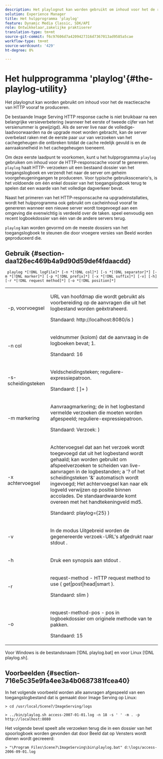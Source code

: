```yaml
---
description: Het playlognut kan worden gebruikt om inhoud voor het de reactiecache van HTTP vooraf te produceren.
solution: Experience Manager
title: Het hulpprogramma 'playlog'
feature: Dynamic Media Classic, SDK/API
role: Ontwikkelaar,zakelijke praktiserer
translation-type: tm+mt
source-git-commit: f6c97606d7a4209427316d7367013ad9585a5cae
workflow-type: tm+mt
source-wordcount: '429'
ht-degree: 0%

---
```



# Het hulpprogramma &#39;playlog&#39;{#the-playlog-utility}

Het playlognut kan worden gebruikt om inhoud voor het de reactiecache van HTTP vooraf te produceren.

De bestaande Image Serving HTTP response cache is niet bruikbaar na een belangrijke versieverbetering (wanneer het eerste of tweede cijfer van het versienummer is gewijzigd). Als de server live naar de volledige-laadvoorwaarden na de upgrade moet worden gebracht, kan de server overbelast raken met de eerste paar uur van verzoeken van het cachegeheugen die ontbreken totdat de cache redelijk gevuld is en de aanraaksnelheid in het cachegeheugen toeneemt.

Om deze eerste laadpunt te voorkomen, kunt u het hulpprogramma `playlog` gebruiken om inhoud voor de HTTP-responscache vooraf te genereren. `playlog` haalt HTTP- verzoeken uit een bestaand dossier van het toegangslogboek en verzendt het naar de server om geheim voorgeheugeningangen te produceren. Voor typische gebruiksscenario&#39;s, is het voldoende om één enkel dossier van het toegangslogboek terug te spelen dat een waarde van het volledige dagverkeer bevat.

Naast het primeren van het HTTP-responscache na upgradeinstallaties, wordt het hulpprogramma ook gebruikt om cacheinhoud vooraf te genereren wanneer een nieuwe server wordt toegevoegd aan een omgeving die evenwichtig is verdeeld over de taken. speel eenvoudig een recent logboekdossier van één van de andere servers terug.

`playlog` kan worden gevormd om de meeste dossiers van het toegangslogboek te steunen die door vroegere versies van Beeld worden geproduceerd die.

## Gebruik {#section-daa126ec469b4a9d90d59def4fdaacdd}

` playlog *[!DNL logFile]* [-n *[!DNL col]*] [-s *[!DNL separator]*] [-m *[!DNL marker]*] [-p *[!DNL prefix]*] [-x *[!DNL suffix]*] [-v] [-h] [-r *[!DNL request method]*] [-o *[!DNL position]*]`

<table id="simpletable_39B9638BCB0F4244B5155C958C044C31"> 
 <tr class="strow"> 
  <td class="stentry"> <p> <span class="codeph"> -p,  <span class="varname"> voorvoegsel  </span> </span> </p> </td> 
  <td class="stentry"> <p>URL van hoofdmap die wordt gebruikt als voorbereiding op de aanvragen die uit het logbestand worden geëxtraheerd. </p> <p>Standaard: <span class="filepath"> http://localhost:8080/is </span>) </p> </td> 
 </tr> 
 <tr class="strow"> 
  <td class="stentry"> <p> <span class="codeph"> -n  <span class="varname"> col  </span> </span> </p> </td> 
  <td class="stentry"> <p>veldnummer (kolom) dat de aanvraag in de logboeken bevat; 1. </p> <p>Standaard: 16 </p> </td> 
 </tr> 
 <tr class="strow"> 
  <td class="stentry"> <p> <span class="codeph"> -s- <span class="varname"> scheidingsteken  </span> </span> </p> </td> 
  <td class="stentry"> <p>Veldscheidingsteken; reguliere-expressiepatroon. </p> <p>Standaard: <span class="codeph"> [ ]+ </span>) </p> </td> 
 </tr> 
 <tr class="strow"> 
  <td class="stentry"> <p> <span class="codeph"> -m  <span class="varname"> markering  </span> </span> </p> </td> 
  <td class="stentry"> <p>Aanvraagmarkering; de in het logbestand vermelde verzoeken die moeten worden afgespeeld; reguliere-expressiepatroon. </p> <p>Standaard: <span class="codeph"> Verzoek: </span>) </p> </td> 
 </tr> 
 <tr class="strow"> 
  <td class="stentry"> <p> <span class="codeph"> -x  <span class="varname"> achtervoegsel  </span> </span> </p> </td> 
  <td class="stentry"> <p>Achtervoegsel dat aan het verzoek wordt toegevoegd dat uit het logbestand wordt gehaald; kan worden gebruikt om afspeelverzoeken te scheiden van live-aanvragen in de logbestanden; a '? of het scheidingsteken '&amp;' automatisch wordt ingevoegd; Het achtervoegsel kan naar elk logveld verwijzen op positie binnen accolades. De standaardwaarde komt overeen met het handtekeningveld md5. </p> <p>Standaard: <span class="codeph"> playlog={25} </span>) </p> </td> 
 </tr> 
 <tr class="strow"> 
  <td class="stentry"> <p> <span class="codeph"> -v  </span> </p> </td> 
  <td class="stentry"> <p>In de modus Uitgebreid worden de gegenereerde verzoek-URL's afgedrukt naar <span class="codeph"> stdout </span>. </p> </td> 
 </tr> 
 <tr class="strow"> 
  <td class="stentry"> <p> <span class="codeph"> -h  </span> </p> </td> 
  <td class="stentry"> <p>Druk een synopsis aan <span class="codeph"> stdout </span>. </p> </td> 
 </tr> 
 <tr class="strow"> 
  <td class="stentry"> <p> <span class="codeph"> -r  </span> </p> </td> 
  <td class="stentry"> <p>request-method - HTTP request method to use ( <span class="codeph"> get|post|head|smart </span>). </p> <p>Standaard: <span class="codeph"> slim </span>) </p> </td> 
 </tr> 
 <tr class="strow"> 
  <td class="stentry"> <p> <span class="codeph"> -o  </span> </p> </td> 
  <td class="stentry"> <p>request-method-pos - pos in logboekdossier om originele methode van te pakken. </p> <p>Standaard: 15 </p> </td> 
 </tr> 
</table>

Voor Windows is de bestandsnaam [!DNL playlog.bat] en voor Linux [!DNL playlog.sh].

## Voorbeelden {#section-716e5c35e9fa4ee3a4b0687381fcea40}

In het volgende voorbeeld worden alle aanvragen afgespeeld van een toegangslogbestand dat is gemaakt door Image Serving op Linux:

`> cd /usr/local/Scene7/ImageServing/logs`

`> ../bin/playlog.sh access-2007-01-01.log -n 18 -s ' ' -m . -p http://localhost:8080`

Het volgende bevel speelt alle verzoeken terug die in een dossier van het spoorlogboek worden gevonden dat door Beeld dat op Vensters wordt dienen wordt gecreeerd:

`> "\Program Files\Scene7\ImageServing\bin\playlog.bat" d:\logs/access-2006-09-01.log`
